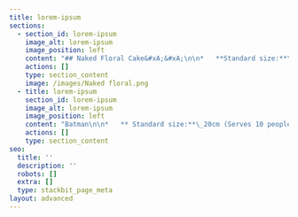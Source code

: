```yaml
---
title: lorem-ipsum
sections:
  - section_id: lorem-ipsum
    image_alt: lorem-ipsum
    image_position: left
    content: "## Naked Floral Cake&#xA;&#xA;\n\n*   **Standard size:**\_20cm (Serves 10 people)\n\n<!---->\n\n*   **Standard flavours:**\_Chocolate / Vanilla\n\n<!---->\n\n*   **Pricing from:**\_R750\\*\n\n***~~Personalised Topper***\n"
    actions: []
    type: section_content
    image: /images/Naked floral.png
  - title: lorem-ipsum
    section_id: lorem-ipsum
    image_alt: lorem-ipsum
    image_position: left
    content: "Batman\n\n*   ** Standard size:**\_20cm (Serves 10 people)\n\n<!---->\n\n*   ** Standard flavours:**\_Chocolate / Vanilla\n\n<!---->\n\n*   ** Pricing from:**\_R800\n"
    actions: []
    type: section_content
seo:
  title: ''
  description: ''
  robots: []
  extra: []
  type: stackbit_page_meta
layout: advanced
---
```


